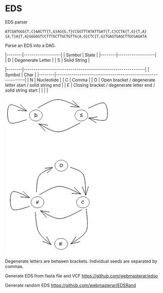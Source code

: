 # EDS

EDS parser

```
ATCGATGGG{T,C}AACTT{T,G}AG{G,T}CCGGTTTATATTGAT{T,C}CCTA{T,G}{T,A}{A,T}A{T,A}GGGGGTCCTTTGCTTGCTGTTG{A,G}CTC{T,G}TGAGTGAGCTTGCGAGATA
```
Parse an EDS into a DAG.

|--------|-------------------|
| Symbol | State             |
|--------|-------------------|
| D      | Degenerate Letter |
| S      | Solid String      |


|--------|--------------------------------------------------------------|
| Symbol | Char                                                         |
|--------|--------------------------------------------------------------|
| N      | Nucleotide                                                   |
| C      | Comma                                                        |
| O      | Open bracket / degenerate letter start / solid string end    |
| E      | Closing bracket / degenerate letter end / solid string start |
|        |                                                              |

![EDS-automata](./Figures/eds-automata.png)

Degenerate letters are between brackets.
Individual seeds are separated by commas.

Generate EDS from fasta file and VCF
https://github.com/webmasterar/edso

Generate random EDS
https://github.com/webmasterar/EDSRand
